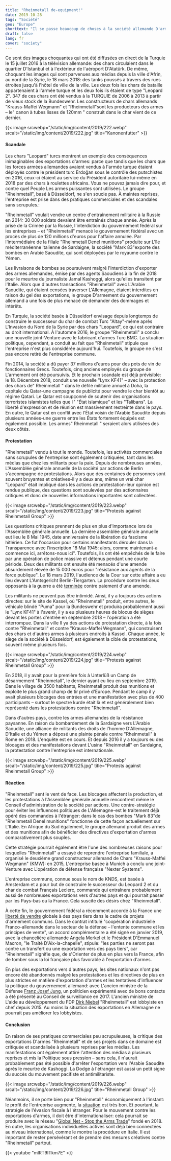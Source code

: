 ```yaml
---
title: "Rheinmetall de-equipment!"
date: 2019-10-28
tags: "Société"
geo: "Europe"
shorttext: "Il se passe beaucoup de choses à la société allemande D'armement Rheinmetall: toujours de nouveaux scandales, des projets de rachat délicats, des affaires cassées, des procédures judiciaires en attente et des protestations."
draft: false
lang: fr
cover: "society"
---
```


Ce sont des images choquantes qui ont été diffusées en direct de la Turquie le 15 juillet 2016 à la télévision allemande: des chars circulaient dans le quartier D'Istanbul et à l'extérieur de l'aéroport D'Atatürk. De même, choquant les images qui sont parvenues aux médias depuis la ville d'Afrin, au nord de la Syrie, le 18 mars 2018: des tanks poussés à travers des rues étroites jusqu'à l'hôtel de ville de la ville. Les deux fois les chars de bataille appartenaient à l'armée turque et les deux fois ils étaient de type "Leopard 2". 347 de ces chars ont été vendus à la TURQUIE de 2006 à 2013 à partir de vieux stock de la Bundeswehr. Les constructeurs de chars allemands "Krauss-Maffei Wegmann" et "Rheinmetall"sont les producteurs des armes – le" canon à tubes lisses de 120mm " construit dans le char vient de ce dernier.

{{< image srcwebp="/static/img/content/2019/222.webp" srcalt="/static/img/content/2019/222.jpg" title="Kanonenfutter" >}}

#### Scandale

Les chars "Leopard" turcs montrent un exemple des conséquences inimaginables des exportations d'armes: parce que tandis que les chars que les forces armées allemandes avaient vendus à l'armée turque étaient déployés contre le président turc Erdoğan sous le contrôle des putschistes en 2016, ceux-ci étaient au service du Président autoritaire lui-même en 2018 par des chars à roulettes africains. Vous ne pouvez jamais dire pour, et contre quel Peuple Les armes puissantes sont utilisées. Le groupe "Rheinmetall", basé à Düsseldorf, ne s'en soucie pas. À maintes reprises, l'entreprise est prise dans des pratiques commerciales et des scandales sans scrupules.:

"Rheinmetall" voulait vendre un centre d'entraînement militaire à la Russie en 2014: 30 000 soldats devaient être entraînés chaque année. Après la prise de la Crimée par la Russie, l'interdiction du gouvernement fédéral sur les entreprises – et "Rheinmetall" menacé le gouvernement fédéral avec un procès de plus de 120 millions d'euros pour l'affaire annulée. Par l'intermédiaire de la filiale "Rheinmetall Denel munitions" produite sur L'île méditerranéenne italienne de Sardaigne, la société "Mark 83"exporte des bombes en Arabie Saoudite, qui sont déployées par le royaume contre le Yémen.

Les livraisons de bombes se poursuivent malgré l'interdiction d'exporter des armes allemandes, émise par des agents Saoudiens à la fin de 2018 pour le meurtre du journaliste Jamal Kashoggi, alors qu'elles transitent par l'Italie. Alors que d'autres transactions "Rheinmetall" avec L'Arabie Saoudite, qui étaient censées traverser L'Allemagne, étaient interdites en raison du gel des exportations, le groupe D'armement du gouvernement allemand a une fois de plus menacé de demander des dommages et intérêts.

En Turquie, la société basée à Düsseldorf envisage depuis longtemps de construire le successeur du char de combat Turc "Altay"-même après L'Invasion du Nord de la Syrie par des chars "Leopard", ce qui est contraire au droit international. À l'automne 2016, le groupe "Rheinmetall" a conclu une nouvelle joint-Venture avec le fabricant d'armes Turc BMC. La situation politique, cependant, a conduit au fait que "Rheinmetall" stipule que l'entreprise n'est plus considérée aujourd'hui. Toutefois, le groupe ne s'est pas encore retiré de l'entreprise commune.

Fin 2014, la société a dû payer 37 millions d'euros pour des pots de vin de fonctionnaires Grecs. Toutefois, cinq anciens employés du groupe de L'armement ont été poursuivis. Et le prochain scandale est déjà prévisible: le 18. Décembre 2018, conduit une nouvelle "Lynx KF41" – avec la protection des chars de" Rheinmetall " dans le défilé militaire annuel à Doha, la capitale du Qatar-une campagne de publicité pour vendre le char bientôt au régime Qatari. Le Qatar est soupçonné de soutenir des organisations terroristes islamistes telles que l ' "État islamique" et les "Talibans". La liberté d'expression et de réunion est massivement restreinte dans le pays. En outre, le Qatar est en conflit avec l'État voisin de l'Arabie Saoudite depuis plusieurs années-une guerre entre les États fortement équipés est également possible. Les armes" Rheinmetall " seraient alors utilisées des deux côtés.

#### Protestation

"Rheinmetall" vendu à tout le monde. Toutefois, les activités commerciales sans scrupules de l'entreprise sont également critiquées, tant dans les médias que chez les militants pour la paix. Depuis de nombreuses années, L'Assemblée générale annuelle de la société par actions de Berlin s'accompagne de protestations. Alors que des centaines de personnes sont souvent bruyantes et créatives-il y a deux ans, même un vrai char "Leopard" était impliqué dans les actions de protestation-leur opinion est rendue publique, des questions sont soulevées par des actionnaires critiques et donc de nouvelles informations importantes sont collectées.

{{< image srcwebp="/static/img/content/2019/223.webp" srcalt="/static/img/content/2019/223.jpg" title="Protests against Rheinmetall Group" >}} 

Les questions critiques prennent de plus en plus d'importance lors de l'Assemblée générale annuelle. La dernière assemblée générale annuelle eut lieu le 8 Mai 1945, date anniversaire de la libération du fascisme hitlérien.  Ce fut l'occasion pour certains manifestants dérouler dans la Transparence avec l'inscription "8 Mai 1945: alors, comme maintenant-a commence ici, arrêtons-nous ici". Toutefois, ils ont été empêchés de le faire par une opération de police massive et détenus pendant une courte période. Deux des militants ont ensuite été menacés d'une amende absurdement élevée de 15 000 euros pour "résistance aux agents de la force publique". Le 18 mars 2019, l'audience de la Cour sur cette affaire a eu lieu devant L'Amtsgericht Berlin-Tiergarten. La procédure contre les deux opposants à la guerre a été [terminée](https://www.neues-deutschland.de/artikel/1114772.rheinmetall-entwaffnen-prozess-gegen-kriegsgegner-eingestellt.html "Prozess gegen Kriegsgegner eingestellt") contre paiement d'une amende.

Les militants ne peuvent pas être intimidé. Ainsi, il y a toujours des actions directes: sur le site de Kassel, où "Rheinmetall" produit, entre autres, le véhicule blindé "Puma" pour la Bundeswehr et produira probablement aussi le "Lynx KF41" à l'avenir, il y a eu plusieurs heures de blocus de sièges devant les portes d'entrée en septembre 2018 – l'opération a été interrompue. Dans la ville Il ya des actions de protestation directe, à la fois contre "Rheinmetall" et contre "Krauss-Maffei Wegmann", qui construisent des chars et d'autres armes à plusieurs endroits à Kassel. Chaque année, le siège de la société à Düsseldorf, est également la cible de protestations, souvent même plusieurs fois.

{{< image srcwebp="/static/img/content/2019/224.webp" srcalt="/static/img/content/2019/224.jpg" title="Protests against Rheinmetall Group" >}}

En 2018, il y avait pour la première fois à Unterlüß un Camp de désarmement "Rheinmetall", le dernier ayant eu lieu en septembre 2019. Dans le village de 3500 habitants, Rheinmetall produit des munitions et exploite le plus grand champ de tir privé d'Europe. Pendant le camp il y avait plusieurs blocages des entrées et une manifestation avec plus de 400 participants – surtout le spectre kurde était là et est généralement bien représenté dans les protestations contre "Rheinmetall".

Dans d'autres pays, contre les armes allemandes de la résistance paysanne. En raison du bombardement de la Sardaigne vers L'Arabie Saoudite, une alliance de militants des droits de l'homme D'Allemagne, D'Italie et du Yémen a déposé une plainte pénale contre "Rheinmetall" à Rome en 2018. L'enquête est en cours. Et depuis 2016 il y a toujours eu des blocages et des manifestations devant L'usine "Rheinmetall" en Sardaigne, la protestation contre l'entreprise est internationale.

{{< image srcwebp="/static/img/content/2019/225.webp" srcalt="/static/img/content/2019/225.jpg" title="Protests against Rheinmetall Group" >}}

#### Réaction

"Rheinmetall" sent le vent de face. Les blocages affectent la production, et les protestations à l'Assemblée générale annuelle rencontrent même le Conseil d'administration de la société par actions. Une contre-stratégie pour éviter les influences politiques de L'Allemagne-est le traitement déjà opéré des commandes à l'étranger: dans le cas des bombes "Mark 83"de "Rheinmetall Denel munitions" fonctionne de cette façon actuellement sur L'Italie. En Afrique du Sud également, le groupe allemand produit des armes et des munitions afin de bénéficier des directives d'exportation d'armes comparativement plus souples.

Cette stratégie pourrait également être l'une des nombreuses raisons pour lesquelles "Rheinmetall" a essayé de reprendre l'entreprise familiale, a organisé le deuxième grand constructeur allemand de Chars "Krauss-Maffei Wegmann" (KMW): en 2015, L'entreprise basée à Munich a conclu une joint-Venture avec L'opération de défense française "Nexter Systems".

L'entreprise commune, connue sous le nom de KNDS, est basée à Amsterdam et a pour but de construire le successeur du Leopard 2 et du char de combat Français Leclerc, commande qui entraînera probablement aussi de nombreuses exportations vers d'autres pays et qui pourrait passer par les Pays-bas ou la France. Cela suscite des désirs chez "Rheinmetall".

À cette fin, le gouvernement fédéral a récemment accordé à la France une [liberté de vendre](https://www.spiegel.de/politik/deutschland/ruestungsexporte-deutsch-franzoesisches-geheimpapier-a-1253393.html "Deutsch-französisches Geheimpapier regelt Waffenexporte neu") globale à des pays tiers dans le cadre de projets d'armement communs. Dans le contrat intitulé "coopération industrielle Franco-allemande dans le secteur de la défense – l'entente commune et les principes de vente", un accord complémentaire a été signé en janvier 2019, avec la chancelière allemande Angela Merkel et le Président D'Emmanuel Macron, "le Traité D'Aix-la-chapelle", stipule: "les parties ne seront pas contre un transfert ou une exportation vers des pays tiers", car "Rheinmetall" signifie que, de s'Orienter de plus en plus vers la France, afin de tomber sous la loi française plus favorable à l'exportation d'armes.

En plus des exportations vers d'autres pays, les sites nationaux n'ont pas encore été abandonnés malgré les protestations et les directives de plus en plus strictes en matière d'exportation d'armes et les tentatives d'influencer la politique du gouvernement allemand: avec L'ancien ministre de la Défense [Franz Josef Jung](https://www.zeit.de/wirtschaft/unternehmen/2017-05/rheinmetall-franz-josef-jung-tuerkei-waffen-panzer "Ex-Verteidigungsminister Jung wird Aufsichtsrat von Rüstungskonzern"), un politicien expérimenté avec de bons contacts a été présenté au Conseil de surveillance en 2017. L'ancien ministre de L'aide au développement du FDP [Dirk Niebel](https://www.spiegel.de/politik/deutschland/niebel-kommentar-wechsel-zu-rheinmetall-stinkt-und-aergert-fdp-a-978609.html "Rüstungslobbyist Niebel - Das stinkt") "Rheinmetall" est lobbyiste en chef depuis 2015. Au moins la situation des exportations en Allemagne ne pourrait pas améliorer les lobbyistes.

#### Conclusion

En raison de ses pratiques commerciales peu scrupuleuses, la critique des exportations D'armes "Rheinmetall" et de ses projets dans ce domaine est critiquée et scandalisée à plusieurs reprises par les médias. Les manifestations ont également attiré l'attention des médias à plusieurs reprises et mis la Politique sous pression – sans cela, il n'aurait probablement pas été possible d'arrêter l'exportation vers l'Arabie Saoudite après le meurtre de Kashoggi. La Dodge à l'étranger est aussi un petit signe du succès du mouvement pacifiste et antimilitariste.

{{< image srcwebp="/static/img/content/2019/226.webp" srcalt="/static/img/content/2019/226.jpg" title="Rheinmetall Group" >}}

Néanmoins, il se porte bien pour "Rheinmetall" économiquement à l'instant: le profit de l'entreprise augmente, la [situation](https://www.isw-muenchen.de/2019/01/ruestungs-explosion-bomben-geschaefte-bundesregierung-im-ruestungswahn/ "Rüstungs-Explosion & Bomben-Geschäfte – Bundesregierung im Rüstungswahn") est très bon. Et pourtant, la stratégie de l'évasion fiscale à l'étranger. Pour le mouvement contre les exportations d'armes, il doit être d'internationaliser: cela pourrait se produire avec le réseau "[Global Net - Stop the Arms Trade](https://www.gn-stat.org/ "Global Net - Stop the Arms Trade")" fondé en 2018. En outre, les organisations individuelles actives sont déjà bien connectées au niveau international, comme le montre la procédure en Italie. Il est important de rester persévérant et de prendre des mesures créatives contre "Rheinmetall" partout.

{{< youtube "mlRT9ITkm7E" >}}



